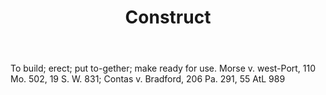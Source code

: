---
title: Construct
letter: C
permalink: "/definitions/bld-construct.html"
body: To build; erect; put to-gether; make ready for use. Morse v. west-Port, 110
  Mo. 502, 19 S. W. 831; Contas v. Bradford, 206 Pa. 291, 55 AtL 989
published_at: '2018-07-07'
source: Black's Law Dictionary 2nd Ed (1910)
layout: post
---